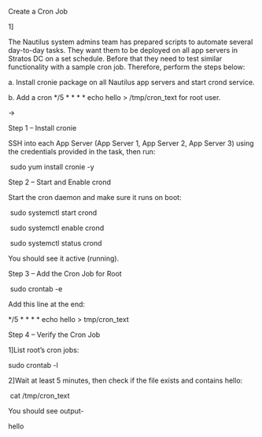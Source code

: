 Create a Cron Job



1]

The Nautilus system admins team has prepared scripts to automate several day-to-day tasks. They want them to be deployed on all app servers in Stratos DC on a set schedule. Before that they need to test similar functionality with a sample cron job. Therefore, perform the steps below:



a. Install cronie package on all Nautilus app servers and start crond service.



b. Add a cron \*/5 \* \* \* \* echo hello > /tmp/cron\_text for root user.



->



Step 1 – Install cronie



SSH into each App Server (App Server 1, App Server 2, App Server 3) using the credentials provided in the task, then run:



&nbsp;sudo yum install cronie -y 





Step 2 – Start and Enable crond



Start the cron daemon and make sure it runs on boot:



&nbsp;sudo systemctl start crond



&nbsp;sudo systemctl enable crond



&nbsp;sudo systemctl status crond



You should see it active (running).





Step 3 – Add the Cron Job for Root



&nbsp;sudo crontab -e





Add this line at the end:

\*/5 \* \* \* \* echo hello > tmp/cron\_text





Step 4 – Verify the Cron Job

1]List root’s cron jobs:

sudo crontab -l



2]Wait at least 5 minutes, then check if the file exists and contains hello:

&nbsp;cat /tmp/cron\_text 



You should see output- 

hello




